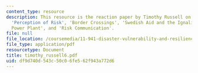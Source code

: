 ```yaml
---
content_type: resource
description: This resource is the reaction paper by Timothy Russell on the topics
  'Perception of Risk', 'Border Crossings', 'Swedish Aid and the Ignalina Nuclear
  Power Plant', and 'Risk Communication'.
file: null
file_location: /coursemedia/11-941-disaster-vulnerability-and-resilience-spring-2005/df9d740d543c50c06fe562f943a772d6_timothy_russell6.pdf
file_type: application/pdf
resourcetype: Document
title: timothy_russell6.pdf
uid: df9d740d-543c-50c0-6fe5-62f943a772d6
---
```

